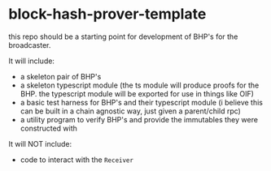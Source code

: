 # block-hash-prover-template

this repo should be a starting point for development of BHP's for the broadcaster.

It will include:
* a skeleton pair of BHP's
* a skeleton typescript module (the ts module will produce proofs for the BHP. the typescript module will be exported for use in things like OIF)
* a basic test harness for BHP's and their typescript module (i believe this can be built in a chain agnostic way, just given a parent/child rpc)
* a utility program to verify BHP's and provide the immutables they were constructed with

It will NOT include:
* code to interact with the `Receiver`
